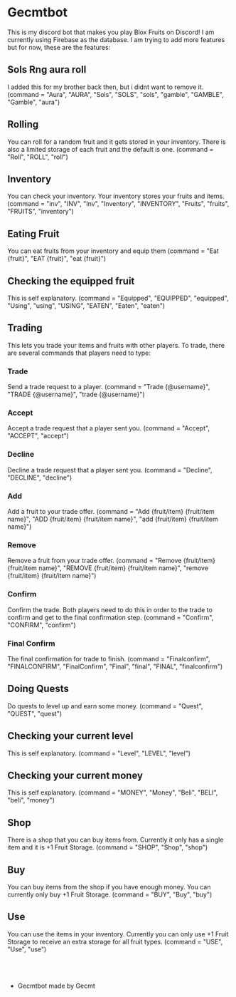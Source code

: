 # Gecmtbot


This is my discord bot that makes you play Blox Fruits on Discord! I am currently using Firebase as the database. I am trying to add more features but for now, these are the features:

## Sols Rng aura roll
I added this for my brother back then, but i didnt want to remove it. (command = "Aura", "AURA", "Sols", "SOLS", "sols", "gamble", "GAMBLE", "Gamble", "aura")

## Rolling
You can roll for a random fruit and it gets stored in your inventory. There is also a limited storage of each fruit and the default is one. (command = "Roll", "ROLL", "roll")

## Inventory
You can check your inventory. Your inventory stores your fruits and items. (command = "inv", "INV", "Inv", "Inventory", "INVENTORY", "Fruits", "fruits", "FRUITS", "inventory")

## Eating Fruit
You can eat fruits from your inventory and equip them (command = "Eat {fruit}", "EAT {fruit}", "eat {fruit}")

## Checking the equipped fruit
This is self explanatory. (command = "Equipped", "EQUIPPED", "equipped", "Using", "using", "USING", "EATEN", "Eaten", "eaten")

## Trading
This lets you trade your items and fruits with other players. To trade, there are several commands that players need to type:
### Trade
Send a trade request to a player. (command = "Trade {@username}", "TRADE {@username}", "trade {@username}")
### Accept
Accept a trade request that a player sent you. (command = "Accept", "ACCEPT", "accept")
### Decline
Decline a trade request that a player sent you. (command = "Decline", "DECLINE", "decline")
### Add
Add a fruit to your trade offer. (command = "Add {fruit/item} {fruit/item name}", "ADD {fruit/item} {fruit/item name}", "add {fruit/item} {fruit/item name}")
### Remove
Remove a fruit from your trade offer. (command = "Remove {fruit/item} {fruit/item name}", "REMOVE {fruit/item} {fruit/item name}", "remove {fruit/item} {fruit/item name}")
### Confirm
Confirm the trade. Both players need to do this in order to the trade to confirm and get to the final confirmation step. (command = "Confirm", "CONFIRM", "confirm")
### Final Confirm
The final confirmation for trade to finish. (command = "Finalconfirm", "FINALCONFIRM", "FinalConfirm", "Final", "final", "FINAL", "finalconfirm")

## Doing Quests
Do quests to level up and earn some money. (command = "Quest", "QUEST", "quest")

## Checking your current level
This is self explanatory. (command = "Level", "LEVEL", "level")

## Checking your current money
This is self explanatory. (command = "MONEY", "Money", "Beli", "BELI", "beli", "money")

## Shop
There is a shop that you can buy items from. Currently it only has a single item and it is +1 Fruit Storage. (command = "SHOP", "Shop", "shop")

## Buy
You can buy items from the shop if you have enough money. You can currently only buy +1 Fruit Storage. (command = "BUY", "Buy", "buy")

## Use
You can use the items in your inventory. Currently you can only use +1 Fruit Storage to receive an extra storage for all fruit types. (command = "USE", "Use", "use")
<br>
<br/>
<br>
<br/>
* Gecmtbot made by Gecmt
